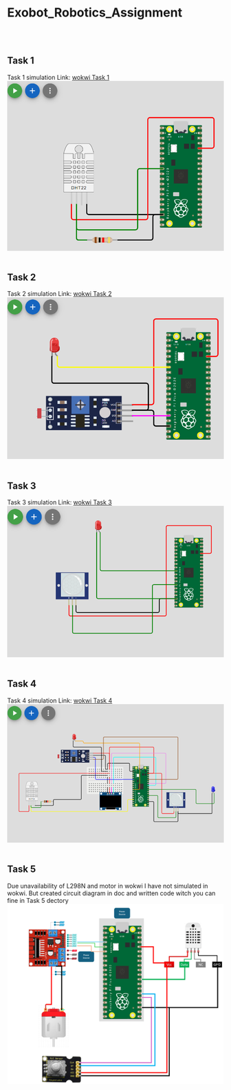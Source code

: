 # Exobot_Robotics_Assignment

</br>
</br>

## Task 1

Task 1 simulation Link: [wokwi Task 1](https://wokwi.com/projects/407986447908575233)
![](/Image/Task_1.png)
</br>
</br>



## Task 2
Task 2 simulation Link: [wokwi Task 2](https://wokwi.com/projects/407985977638854657)
![](/Image/Task_2.png)
</br>
</br>


## Task 3
Task 3 simulation Link: [wokwi Task 3](https://wokwi.com/projects/407991045957431297)
![](/Image/Task_3.png)
</br>
</br>


## Task 4
Task 4 simulation Link: [wokwi Task 4](https://wokwi.com/projects/408004037875964929)
![](/Image/Task_4.png)
</br>
</br>

## Task 5
Due unavailability of L298N and motor in wokwi I have not simulated in wokwi. But created circuit diagram in doc and written code witch you can fine in Task 5 dectory 
![](/Image/Task_5.png)
</br>
</br>
